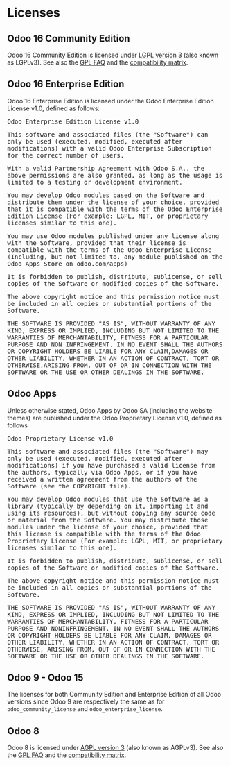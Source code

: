 # Licenses

## Odoo 16 Community Edition

Odoo 16 Community Edition is licensed under [LGPL version
3](http://www.gnu.org/licenses/lgpl-3.0.en.html) (also known as LGPLv3).
See also the [GPL FAQ](http://www.gnu.org/licenses/gpl-faq.en.html) and
the [compatibility
matrix](http://www.gnu.org/licenses/gpl-faq.en.html#AllCompatibility).

## Odoo 16 Enterprise Edition

Odoo 16 Enterprise Edition is licensed under the Odoo Enterprise Edition
License v1.0, defined as follows:

<tt>

Odoo Enterprise Edition License v1.0

This software and associated files (the "Software") can only be used
(executed, modified, executed after modifications) with a valid Odoo
Enterprise Subscription for the correct number of users.

With a valid Partnership Agreement with Odoo S.A., the above permissions
are also granted, as long as the usage is limited to a testing or
development environment.

You may develop Odoo modules based on the Software and distribute them
under the license of your choice, provided that it is compatible with
the terms of the Odoo Enterprise Edition License (For example: LGPL,
MIT, or proprietary licenses similar to this one).

You may use Odoo modules published under any license along with the
Software, provided that their license is compatible with the terms of
the Odoo Enterprise License (Including, but not limited to, any module
published on the Odoo Apps Store on odoo.com/apps)

It is forbidden to publish, distribute, sublicense, or sell copies of
the Software or modified copies of the Software.

The above copyright notice and this permission notice must be included
in all copies or substantial portions of the Software.

THE SOFTWARE IS PROVIDED "AS IS", WITHOUT WARRANTY OF ANY KIND, EXPRESS
OR IMPLIED, INCLUDING BUT NOT LIMITED TO THE WARRANTIES OF
MERCHANTABILITY, FITNESS FOR A PARTICULAR PURPOSE AND NON INFRINGEMENT.
IN NO EVENT SHALL THE AUTHORS OR COPYRIGHT HOLDERS BE LIABLE FOR ANY
CLAIM,DAMAGES OR OTHER LIABILITY, WHETHER IN AN ACTION OF CONTRACT, TORT
OR OTHERWISE,ARISING FROM, OUT OF OR IN CONNECTION WITH THE SOFTWARE OR
THE USE OR OTHER DEALINGS IN THE SOFTWARE.

</tt>

## Odoo Apps

Unless otherwise stated, Odoo Apps by Odoo SA (including the website
themes) are published under the Odoo Proprietary License v1.0, defined
as follows

<tt>

Odoo Proprietary License v1.0

This software and associated files (the "Software") may only be used
(executed, modified, executed after modifications) if you have purchased
a valid license from the authors, typically via Odoo Apps, or if you
have received a written agreement from the authors of the Software (see
the COPYRIGHT file).

You may develop Odoo modules that use the Software as a library
(typically by depending on it, importing it and using its resources),
but without copying any source code or material from the Software. You
may distribute those modules under the license of your choice, provided
that this license is compatible with the terms of the Odoo Proprietary
License (For example: LGPL, MIT, or proprietary licenses similar to this
one).

It is forbidden to publish, distribute, sublicense, or sell copies of
the Software or modified copies of the Software.

The above copyright notice and this permission notice must be included
in all copies or substantial portions of the Software.

THE SOFTWARE IS PROVIDED "AS IS", WITHOUT WARRANTY OF ANY KIND, EXPRESS
OR IMPLIED, INCLUDING BUT NOT LIMITED TO THE WARRANTIES OF
MERCHANTABILITY, FITNESS FOR A PARTICULAR PURPOSE AND NONINFRINGEMENT.
IN NO EVENT SHALL THE AUTHORS OR COPYRIGHT HOLDERS BE LIABLE FOR ANY
CLAIM, DAMAGES OR OTHER LIABILITY, WHETHER IN AN ACTION OF CONTRACT,
TORT OR OTHERWISE, ARISING FROM, OUT OF OR IN CONNECTION WITH THE
SOFTWARE OR THE USE OR OTHER DEALINGS IN THE SOFTWARE.

</tt>

## Odoo 9 - Odoo 15

The licenses for both Community Edition and Enterprise Edition of all
Odoo versions since Odoo 9 are respectively the same as for
`odoo_community_license` and `odoo_enterprise_license`.

## Odoo 8

Odoo 8 is licensed under [AGPL version
3](http://www.gnu.org/licenses/agpl-3.0.en.html) (also known as AGPLv3).
See also the [GPL FAQ](http://www.gnu.org/licenses/gpl-faq.en.html) and
the [compatibility
matrix](http://www.gnu.org/licenses/gpl-faq.en.html#AllCompatibility).
